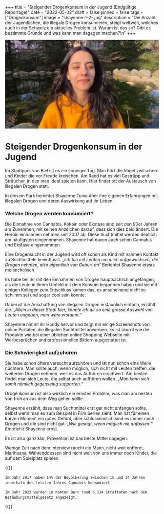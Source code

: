 +++
title = "Steigender Drogenkonsum in der Jugend (Endgültige Reportage)"
date = "2023-05-02"
draft = false
pinned = false
tags = ["Drogenkonsum"]
image = "shayenne-1-2-.jpg"
description = "Die Anzahl der Jugendlichen, die illegale Drogen konsumieren, steigt weltweit, welches auch in der Schweiz ein aktuelles Problem ist. Warum ist das so? Gibt es bestimmte Gründe und was kann man dagegen machen?\n"
+++


![Interview Shayenne Tuma im Stadtpark Biel 02.03.2023](shayenne-good-and-cropped-nihdhcosick.jpg)

# Steigender Drogenkonsum in der Jugend

Im Stadtpark von Biel ist es ein sonniger Tag. Man hört die Vögel zwitschern und Kinder die vor Freude kreischen. Am Rand hat es viel Gestrüpp und Sträucher, in den man ideal spielen kann. Hier findet oft der Austausch von illegalen Drogen statt.

In diesem Park berichtet Shayenne Tuma über ihre eigenen Erfahrungen mit illegalen Drogen und deren Auswirkung auf ihr Leben.

### Welche Drogen werden konsumiert?

Die Einnahme von Cannabis, Kokain oder Ekstase sind seit den 90er Jahren am Zunehmen, mit keinen Anzeichen darauf, dass sich dies bald ändert. Die Heroin einnahmen nehmen seit 2007 ab. Diese Suchtmittel werden deutlich am häufigsten eingenommen. Shayenne hat davon auch schon Cannabis und Ekstase eingenommen.

Eine Drogensucht in der Jugend wird oft schon als Kind mit nahmen Kontakt zu Suchtmitteln beeinflusst. *„Ich bin mit Leuten um mich aufgewachsen, die Drogen nehmen, also eigentlich von Geburt an“* Berichtet Shayenne etwas melancholisch.

Es habe bei ihr mit den Einnahmen von Drogen hauptsächlich angefangen, als die Leute in ihrem Umfeld mit dem Konsum begonnen haben und sie mit einigen Kollegen zum Entschluss kamen das, es anscheinend nicht so schlimm sei und sogar cool sein könnte.

Dabei ist die Anschaffung von illegalen Drogen erstaunlich einfach, erzählt sie. „*Allein in dieser Stadt hier, könnte ich dir so eine grosse Auswahl von Leuten angeben, man wäre erstaunt.“*

Shayenne nimmt ihr Handy hervor und zeigt mir einige Screenshots von online Portalen, die illegalen Suchtmittel anwerben. Es ist skurril wie die Produkte wie bei einer üblichen online Shopping Webseite mit Werbesprüchen und professionellen Bildern ausgestattet ist.

### Die Schwierigkeit aufzuhören

Sie habe schon öfters versucht aufzuhören und ist nun schon eine Weile nüchtern. Man sollte auch, wenn möglich, sich nicht mit Leuten treffen, die weiterhin Drogen nehmen, weil es das Aufhören erschwert. Am besten findet man sich Leute, die selbst auch aufhören wollen. *„Man kann sich somit nämlich gegenseitig supporten.“*

Drogenkonsum ist also wirklich ein ernstes Problem, was man am besten von früh an aus dem Weg gehen sollte.

Shayenne erzählt, dass man Suchtmittel erst gar nicht anfangen sollte, selbst wenn man es zum Beispiel in Film Serien sieht. Man hat für einen kurzen Moment ein gutes Gefühl, aber schlussendlich sind es immer noch Drogen und die sind nicht gut. *„Wie gesagt, wenn möglich nie anfassen.“* Empfiehlt Shayenne ernst.

Es ist also ganz klar, Prävention ist das beste Mittel dagegen.

Wenige Zeit nach dem Interview raucht ein Mann, nicht weit entfernt, Marihuana. Währenddessen sind nicht weit von uns immer noch Kinder, die auf dem Spielplatz spielen.

{{<box>}}

`Im Jahr 2017 haben 14% der Bevölkerung zwischen 15 und 34 Jahren innerhalb des letzten Jahres Cannabis konsumiert`

`Im Jahr 2022 wurden in Kanton Bern rund 6.114 Straftaten nach dem Betäubungsmittelgesetz angezeigt.`

{{</box>}}